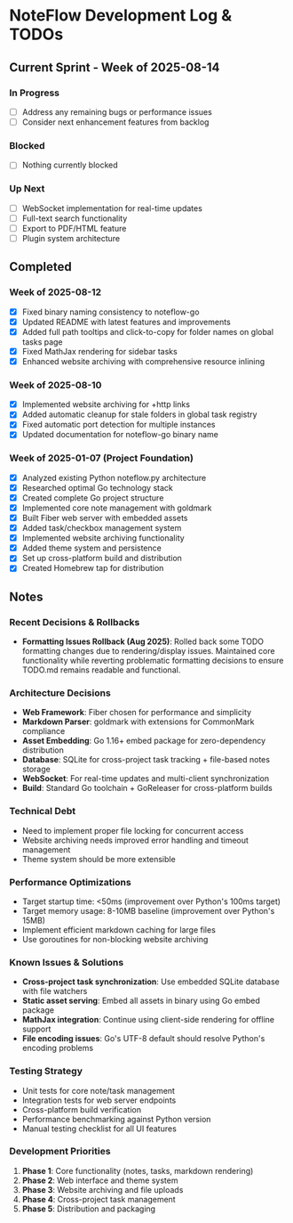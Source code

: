 # NoteFlow Development Log & TODOs

## Current Sprint - Week of 2025-08-14

### In Progress
- [ ] Address any remaining bugs or performance issues
- [ ] Consider next enhancement features from backlog

### Blocked
- [ ] Nothing currently blocked

### Up Next
- [ ] WebSocket implementation for real-time updates
- [ ] Full-text search functionality
- [ ] Export to PDF/HTML feature
- [ ] Plugin system architecture

## Completed

### Week of 2025-08-12
- [x] Fixed binary naming consistency to noteflow-go
- [x] Updated README with latest features and improvements
- [x] Added full path tooltips and click-to-copy for folder names on global tasks page
- [x] Fixed MathJax rendering for sidebar tasks
- [x] Enhanced website archiving with comprehensive resource inlining

### Week of 2025-08-10  
- [x] Implemented website archiving for +http links
- [x] Added automatic cleanup for stale folders in global task registry
- [x] Fixed automatic port detection for multiple instances
- [x] Updated documentation for noteflow-go binary name

### Week of 2025-01-07 (Project Foundation)
- [x] Analyzed existing Python noteflow.py architecture
- [x] Researched optimal Go technology stack  
- [x] Created complete Go project structure
- [x] Implemented core note management with goldmark
- [x] Built Fiber web server with embedded assets
- [x] Added task/checkbox management system
- [x] Implemented website archiving functionality
- [x] Added theme system and persistence
- [x] Set up cross-platform build and distribution
- [x] Created Homebrew tap for distribution

## Notes

### Recent Decisions & Rollbacks
- **Formatting Issues Rollback (Aug 2025)**: Rolled back some TODO formatting changes due to rendering/display issues. Maintained core functionality while reverting problematic formatting decisions to ensure TODO.md remains readable and functional.

### Architecture Decisions
- **Web Framework**: Fiber chosen for performance and simplicity
- **Markdown Parser**: goldmark with extensions for CommonMark compliance
- **Asset Embedding**: Go 1.16+ embed package for zero-dependency distribution
- **Database**: SQLite for cross-project task tracking + file-based notes storage
- **WebSocket**: For real-time updates and multi-client synchronization
- **Build**: Standard Go toolchain + GoReleaser for cross-platform builds

### Technical Debt
- Need to implement proper file locking for concurrent access
- Website archiving needs improved error handling and timeout management
- Theme system should be more extensible

### Performance Optimizations
- Target startup time: <50ms (improvement over Python's 100ms target)
- Target memory usage: 8-10MB baseline (improvement over Python's 15MB)
- Implement efficient markdown caching for large files
- Use goroutines for non-blocking website archiving

### Known Issues & Solutions
- **Cross-project task synchronization**: Use embedded SQLite database with file watchers
- **Static asset serving**: Embed all assets in binary using Go embed package
- **MathJax integration**: Continue using client-side rendering for offline support
- **File encoding issues**: Go's UTF-8 default should resolve Python's encoding problems

### Testing Strategy
- Unit tests for core note/task management
- Integration tests for web server endpoints
- Cross-platform build verification
- Performance benchmarking against Python version
- Manual testing checklist for all UI features

### Development Priorities
1. **Phase 1**: Core functionality (notes, tasks, markdown rendering)
2. **Phase 2**: Web interface and theme system
3. **Phase 3**: Website archiving and file uploads
4. **Phase 4**: Cross-project task management
5. **Phase 5**: Distribution and packaging